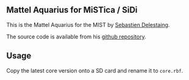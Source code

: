 Mattel Aquarius for MiSTica / SiDi
----------------------------------

This is the Mattel Aquarius for the MIST by [Sebastien Delestaing](https://github.com/sebdel).

The source code is available from his [github repository](https://github.com/sebdel/mist-cores/tree/master/aquarius).

Usage
-----

Copy the latest core version onto a SD card and rename it to ```core.rbf```.
